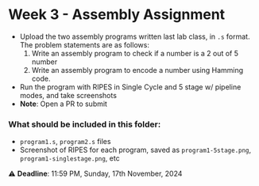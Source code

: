 # Week 3 - Assembly Assignment

- Upload the two assembly programs written last lab class, in `.s` format. The problem statements are as follows:
	1. Write an assembly program to check if a number is a 2 out of 5 number
	2. Write an assembly program to encode a number using Hamming code.
- Run the program with RIPES in Single Cycle and 5 stage w/ pipeline modes, and take screenshots
- **Note**: Open a PR to submit

### What should be included in this folder:
- `program1.s`, `program2.s` files
- Screenshot of RIPES for each program, saved as `program1-5stage.png`, `program1-singlestage.png`, etc

:warning: **Deadline**: 11:59 PM, Sunday, 17th November, 2024
